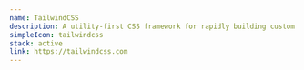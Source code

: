 ```yaml
---
name: TailwindCSS
description: A utility-first CSS framework for rapidly building custom user interfaces with pre-defined classes.
simpleIcon: tailwindcss
stack: active
link: https://tailwindcss.com
---
```

